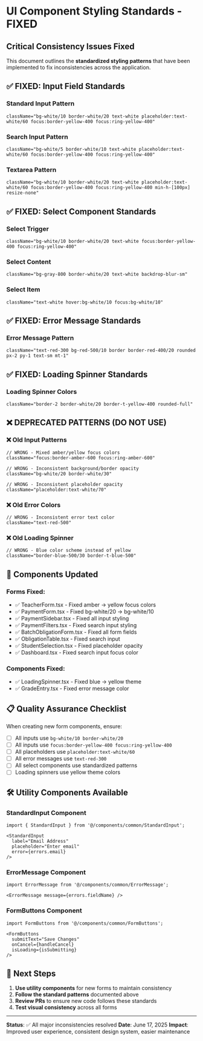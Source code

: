 # UI Component Styling Standards - FIXED

## Critical Consistency Issues Fixed

This document outlines the **standardized styling patterns** that have been implemented to fix inconsistencies across the application.

## ✅ **FIXED: Input Field Standards**

### Standard Input Pattern
```tsx
className="bg-white/10 border-white/20 text-white placeholder:text-white/60 focus:border-yellow-400 focus:ring-yellow-400"
```

### Search Input Pattern
```tsx
className="bg-white/5 border-white/10 text-white placeholder:text-white/60 focus:border-yellow-400 focus:ring-yellow-400"
```

### Textarea Pattern
```tsx
className="bg-white/10 border-white/20 text-white placeholder:text-white/60 focus:border-yellow-400 focus:ring-yellow-400 min-h-[100px] resize-none"
```

## ✅ **FIXED: Select Component Standards**

### Select Trigger
```tsx
className="bg-white/10 border-white/20 text-white focus:border-yellow-400 focus:ring-yellow-400"
```

### Select Content
```tsx
className="bg-gray-800 border-white/20 text-white backdrop-blur-sm"
```

### Select Item
```tsx
className="text-white hover:bg-white/10 focus:bg-white/10"
```

## ✅ **FIXED: Error Message Standards**

### Error Message Pattern
```tsx
className="text-red-300 bg-red-500/10 border border-red-400/20 rounded px-2 py-1 text-sm mt-1"
```

## ✅ **FIXED: Loading Spinner Standards**

### Loading Spinner Colors
```tsx
className="border-2 border-white/20 border-t-yellow-400 rounded-full"
```

## ❌ **DEPRECATED PATTERNS (DO NOT USE)**

### ❌ Old Input Patterns
```tsx
// WRONG - Mixed amber/yellow focus colors
className="focus:border-amber-600 focus:ring-amber-600"

// WRONG - Inconsistent background/border opacity
className="bg-white/20 border-white/30"

// WRONG - Inconsistent placeholder opacity
className="placeholder:text-white/70"
```

### ❌ Old Error Colors
```tsx
// WRONG - Inconsistent error text color
className="text-red-500"
```

### ❌ Old Loading Spinner
```tsx
// WRONG - Blue color scheme instead of yellow
className="border-blue-500/30 border-t-blue-500"
```

## 🔧 **Components Updated**

### Forms Fixed:
- ✅ TeacherForm.tsx - Fixed amber → yellow focus colors
- ✅ PaymentForm.tsx - Fixed bg-white/20 → bg-white/10
- ✅ PaymentSidebar.tsx - Fixed all input styling
- ✅ PaymentFilters.tsx - Fixed search input styling
- ✅ BatchObligationForm.tsx - Fixed all form fields
- ✅ ObligationTable.tsx - Fixed search input
- ✅ StudentSelection.tsx - Fixed placeholder opacity
- ✅ Dashboard.tsx - Fixed search input focus color

### Components Fixed:
- ✅ LoadingSpinner.tsx - Fixed blue → yellow theme
- ✅ GradeEntry.tsx - Fixed error message color

## 📋 **Quality Assurance Checklist**

When creating new form components, ensure:

- [ ] All inputs use `bg-white/10 border-white/20`
- [ ] All inputs use `focus:border-yellow-400 focus:ring-yellow-400`
- [ ] All placeholders use `placeholder:text-white/60`
- [ ] All error messages use `text-red-300`
- [ ] All select components use standardized patterns
- [ ] Loading spinners use yellow theme colors

## 🛠 **Utility Components Available**

### StandardInput Component
```tsx
import { StandardInput } from '@/components/common/StandardInput';

<StandardInput 
  label="Email Address"
  placeholder="Enter email"
  error={errors.email}
/>
```

### ErrorMessage Component
```tsx
import ErrorMessage from '@/components/common/ErrorMessage';

<ErrorMessage message={errors.fieldName} />
```

### FormButtons Component
```tsx
import FormButtons from '@/components/common/FormButtons';

<FormButtons
  submitText="Save Changes"
  onCancel={handleCancel}
  isLoading={isSubmitting}
/>
```

## 🚀 **Next Steps**

1. **Use utility components** for new forms to maintain consistency
2. **Follow the standard patterns** documented above
3. **Review PRs** to ensure new code follows these standards
4. **Test visual consistency** across all forms

---

**Status**: ✅ All major inconsistencies resolved
**Date**: June 17, 2025
**Impact**: Improved user experience, consistent design system, easier maintenance
